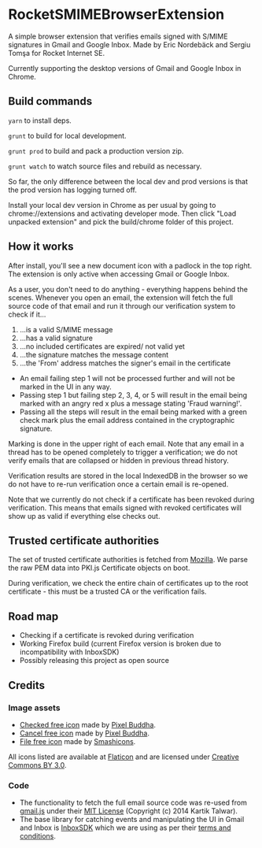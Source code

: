 # RocketSMIMEBrowserExtension

A simple browser extension that verifies emails signed with S/MIME signatures in Gmail and Google Inbox. Made by Eric Nordebäck and Sergiu Tomşa for Rocket Internet SE.

Currently supporting the desktop versions of Gmail and Google Inbox in Chrome.  

## Build commands
```yarn``` to install deps.

```grunt``` to build for local development.

```grunt prod``` to build and pack a production version zip.

```grunt watch``` to watch source files and rebuild as necessary.

So far, the only difference between the local dev and prod versions is that the prod version has logging turned off.

Install your local dev version in Chrome as per usual by going to chrome://extensions and activating developer mode. Then click "Load unpacked extension" and pick the build/chrome folder of this project.

## How it works

After install, you'll see a new document icon with a padlock in the top right. The extension is only active when accessing Gmail or Google Inbox. 

As a user, you don't need to do anything - everything happens behind the scenes. Whenever you open an email, the extension will fetch the full source code of that email and run it through our verification system to check if it...

1. ...is a valid S/MIME message
2. ...has a valid signature
3. ...no included certificates are expired/ not valid yet
4. ...the signature matches the message content
5. ...the 'From' address matches the signer's email in the certificate

- An email failing step 1 will not be processed further and will not be marked in the UI in any way.
- Passing step 1 but failing step 2, 3, 4, or 5 will result in the email being marked with an angry red x plus a message stating 'Fraud warning!'.
- Passing all the steps will result in the email being marked with a green check mark plus the email address contained in the cryptographic signature.

Marking is done in the upper right of each email. Note that any email in a thread has to be opened completely to trigger a verification; we do not verify emails that are collapsed or hidden in previous thread history.

Verification results are stored in the local IndexedDB in the browser so we do not have to re-run verification once a certain email is re-opened.

Note that we currently do not check if a certificate has been revoked during verification. This means that emails signed with revoked certificates will show up as valid if everything else checks out.

## Trusted certificate authorities

The set of trusted certificate authorities is fetched from [Mozilla](https://wiki.mozilla.org/CA/Included_Certificates). We parse the raw PEM data into PKI.js Certificate objects on boot. 

During verification, we check the entire chain of certificates up to the root certificate - this must be a trusted CA or the verification fails.  

## Road map

- Checking if a certificate is revoked during verification
- Working Firefox build (current Firefox version is broken due to incompatibility with InboxSDK)
- Possibly releasing this project as open source

## Credits

### Image assets

- [Checked free icon](https://www.flaticon.com/free-icon/checked_179372) made by [Pixel Buddha](https://www.flaticon.com/authors/pixel-buddha).
- [Cancel free icon](https://www.flaticon.com/free-icon/cancel_179429) made by [Pixel Buddha](https://www.flaticon.com/authors/pixel-buddha).
- [File free icon](https://www.flaticon.com/free-icon/file_137661) made by [Smashicons](https://www.flaticon.com/authors/smashicons).

All icons listed are available at [Flaticon](https://www.flaticon.com) and are licensed under [Creative Commons BY 3.0](http://creativecommons.org/licenses/by/3.0/).

### Code

- The functionality to fetch the full email source code was re-used from [gmail.js](https://github.com/KartikTalwar/gmail.js) under their [MIT License](https://github.com/KartikTalwar/gmail.js/blob/master/LICENSE.md) (Copyright (c) 2014 Kartik Talwar).
- The base library for catching events and manipulating the UI in Gmail and Inbox is [InboxSDK](https://www.inboxsdk.com/) which we are using as per their [terms and conditions](https://www.inboxsdk.com/terms). 
  